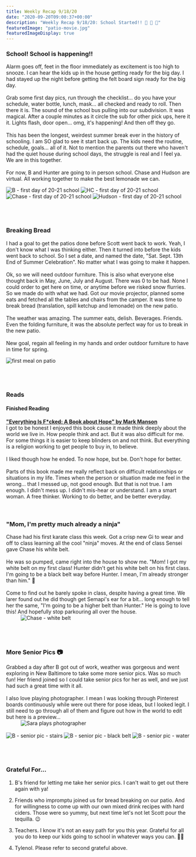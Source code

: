 ```yaml
---
title: Weekly Recap 9/18/20
date: "2020-09-20T09:00:37+00:00"
description: "Weekly Recap 9/18/20: School Started!! 🏫 🚌 🎊"
featuredImage: "patio-movie.jpg"
featuredImageDisplay: true
---
```


### School! School is happening!!

Alarm goes off, feet in the floor immediately as excitement is too high to snooze. I can hear the kids up in the house getting ready for the big day. I had stayed up the night before getting the felt board sign ready for the big day.
<br /><br />
Grab some first day pics, run through the checklist... do you have your schedule, water bottle, lunch, mask... all checked and ready to roll. Then there it is. The sound of the school bus pulling into our subdivision. It was magical. After a couple minutes as it circle the sub for other pick ups, here it it. Lights flash, door open... omg, it's happening! And then off they go. 
<br /><br />
This has been the longest, weirdest summer break ever in the history of schooling. I am SO glad to see it start back up. The kids need the routine, schedule, goals... all of it. Not to mention the parents out there who haven't had the quiet house during school days, the struggle is real and I feel ya. We are in this together.
<br />
<br />
For now, B and Hunter are going to in person school. Chase and Hudson are virtual. All working together to make the best lemonade we can. 
<br />
<div id="photos">
  <img src='./brooklynn.jpeg' alt='B - first day of 20-21 school'/>
  <img src='./hunter.jpeg' alt='HC - first day of 20-21 school' />
  <img src='./chase.jpeg' alt='Chase - first day of 20-21 school' />
  <img src='./hudson.jpeg' alt='Hudson - first day of 20-21 school' />
</div>
<br />
<br />
<br />

### Breaking Bread

I had a goal to get the patios done before Scott went back to work. Yeah, I don't know what I was thinking either. Then it turned into before the kids went back to school. So I set a date, and named the date, "Sat. Sept. 13th End of Summer Celebration". No matter what I was going to make it happen. 
<br /><br />
Ok, so we will need outdoor furniture. This is also what everyone else thought back in May, June, July and August. There was 0 to be had. None I could order to get here on time, or anytime before we risked snow flurries. So we made do with what we had. Got our movie projector, planned some eats and fetched all the tables and chairs from the camper. It was time to break bread (translation, spill ketchup and lemonade) on the new patio. 
<br /><br />
The weather was amazing. The summer eats, delish. Beverages. Friends. Even the folding furniture, it was the absolute perfect way for us to break in the new patio. 
<br /><br />
New goal, regain all feeling in my hands and order outdoor furniture to have in time for spring.
<div class="photo"><img src='./breaking bread.jpeg' alt='first meal on patio'/></div>
<br />
<br />
<br />

### Reads
#### Finished Reading

<a href="https://markmanson.net/books/everything-is-fucked" target="_blank" rel="noopener">**"Everything Is F*cked: A Book about Hope" by Mark Manson**</a><br/>I got to be honest I enjoyed this book cause it made think deeply about the world we live in. How people think and act. But it was also difficult for me. For some things it is easier to keep blinders on and not think. But everything is a religion working to get people to buy in, to believe. 
<br />
<br />
I liked though how he ended. To now hope, but be. Don't hope for better.
<br />
<br />
Parts of this book made me really reflect back on difficult relationships or situations in my life. Times when the person or situation made me feel in the wrong... that I messed up, not good enough. But that is not true. I am enough. I didn't mess up. I didn't mis-hear or understand. I am a smart woman. A free thinker. Working to do better, and be better everyday. 
<br />
<br />
<br />

### "Mom, I'm pretty much already a ninja"

<div class="split">
<div>
Chase had his first karate class this week. Got a crisp new Gi to wear and off to class learning all the cool "ninja" moves. At the end of class Sensei gave Chase his white belt. 
<br />
<br />
He was so pumped, came right into the house to show me. "Mom! I got my white belt on my first class! Hunter didn't get his white belt on his first class. I'm going to be a black belt way before Hunter. I mean, I'm already stronger than him." 🥋
<br />
<br />
Come to find out he barely spoke in class, despite having a great time. We larer found out he did though get Semapi's ear for a bit... long enough to tell her the same, "I'm going to be a higher belt than Hunter." He is going to love this! And hopefully stop parkouring all over the house. 
</div>
<div style="min-width: 200px; margin-left: 40px"><img src='./chase-white-belt.jpeg' alt="Chase - white belt"/></div>
</div>
<br />
<br />
<br />

### More Senior Pics 📷

<div class="split">
<div>
Grabbed a day after B got out of work, weather was gorgeous and went exploring in New Baltimore to take some more senior pics. Was so much fun! Her friend joined so I could take senior pics for her as well, and we just had such a great time with it all.
<br />
<br />
I also love playing photographer. I mean I was looking through Pinterest boards continuously while were out there for pose ideas, but I looked legit. I still need to go through all of them and figure out how in the world to edit but here is a preview...
</div>
<div style="min-width: 150px; margin-left: 40px"><img src='./photographer.jpeg' alt="Sara plays photographer"/></div>
</div>
<br />
<div id="photos">
  <img src='./b-stairs.jpeg' alt='B - senior pic - stairs' />
  <img src='./b-black-belt.jpeg' alt='B - senior pic - black belt'/>
  <img src='./b-water.jpeg' alt='B - senior pic - water' />
</div>
<br />
<br />
<br />

### Grateful For...

1. B's friend for letting me take her senior pics. I can't wait to get out there again with ya! 

2. Friends who impromptu joined us for bread breaking on our patio. And for willingness to come up with our own mixed drink recipes with hard ciders. Those were so yummy, but next time let's not let Scott pour the tequilla. 😉

3. Teachers. I know it's not an easy path for you this year. Grateful for all you do to keep our kids going to school in whatever ways you can. 👩‍🏫
   
4. Tylenol. Please refer to second grateful above. 

